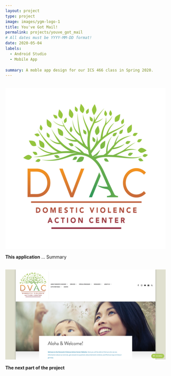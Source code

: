 ```yaml
---
layout: project
type: project
image: images/ygm-logo-1
title: You've Got Mail!
permalink: projects/youve_got_mail
# All dates must be YYYY-MM-DD format!
date: 2020-05-04
labels:
  - Android Studio
  - Mobile App

summary: A moble app design for our ICS 466 class in Spring 2020.
---
```

<div class="ui divider"></div>
<br>
<img class="ui fluid circular image" src="../images/DVAC-Logo1.jpg">
<br>

**This application** ...
Summary

<br>
<img class="ui fluid rounded image" src="../images/DVAC-website.png">

<br>

**The next part of the project** 
<br>
<br>

